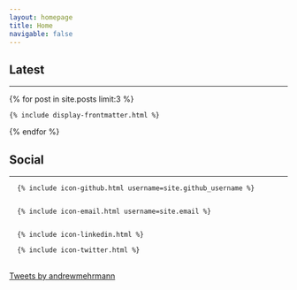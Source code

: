 ```yaml
---
layout: homepage
title: Home
navigable: false
---
```


<div class='row'>
<div class='col-xs-12 col-sm-9'>

<div class='well'>

<h2>Latest</h2>

<hr style='border-color:#8e8d8d;'>

<ul style="padding-left:0px;">
  {% for post in site.posts limit:3 %}

    {% include display-frontmatter.html %}

  {% endfor %}
</ul>
</div>
</div>
<div class='col-xs-12 col-sm-3 pull-right'>
<h2>Social</h2>
<hr>
<div class="socialBox">

      {% include icon-github.html username=site.github_username %}


      {% include icon-email.html username=site.email %}


      {% include icon-linkedin.html %}

      {% include icon-twitter.html %}

</div>

<br>
<a class="twitter-timeline" data-theme="dark" data-height="900" href="https://twitter.com/andrewmehrmann?ref_src=twsrc%5Etfw">Tweets by andrewmehrmann</a> <script async src="https://platform.twitter.com/widgets.js" charset="utf-8"></script>
</div>
